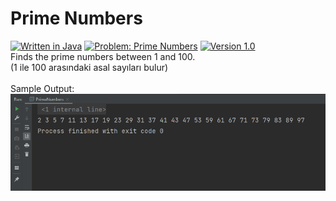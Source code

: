 # Prime Numbers
[![Written in Java](https://img.shields.io/badge/language-java-green)](#)
[![Problem: Prime Numbers](https://img.shields.io/badge/problem-Prime%20Numbers-important)](#)
[![Version 1.0](https://img.shields.io/badge/version-1.0-informational)](#)\
Finds the prime numbers between 1 and 100.\
(1 ile 100 arasındaki asal sayıları bulur)\
\
Sample Output:\
[![Sample Output](/assets/images/primenumbers.png)](#)

